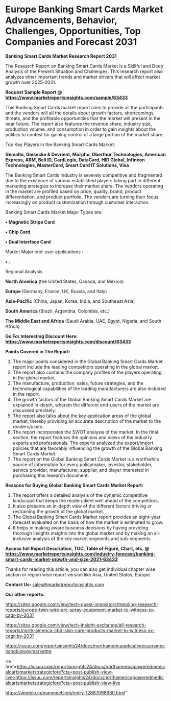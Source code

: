 # Europe Banking Smart Cards Market Advancements, Behavior, Challenges, Opportunities, Top Companies and Forecast 2031

<strong>Banking Smart Cards Market Research Report 2031</strong>

The Research Report on Banking Smart Cards Market is a Skillful and Deep Analysis of the Present Situation and Challenges. This research report also analyzes other important trends and market drivers that will affect market growth over 2025-2031.

<strong>Request Sample Report @ <a href=https://www.marketreportsinsights.com/sample/63433>https://www.marketreportsinsights.com/sample/63433</a></strong>

This Banking Smart Cards market report aims to provide all the participants and the vendors will all the details about growth factors, shortcomings, threats, and the profitable opportunities that the market will present in the near future. The report also features the revenue share, industry size, production volume, and consumption in order to gain insights about the politics to contest for gaining control of a large portion of the market share.

Top Key Players in the Banking Smart Cards Market:

<strong>Gemalto, Giesecke & Devrient, Morpho, Oberthur Technologies, American Express, ARM, Bell ID, CardLogix, DataCard, HID Global, Infineon Technologies, MasterCard, Smart Card IT Solutions, Visa</strong>

The Banking Smart Cards Industry is severely competitive and fragmented due to the existence of various established players taking part in different marketing strategies to increase their market share. The vendors operating in the market are profiled based on price, quality, brand, product differentiation, and product portfolio. The vendors are turning their focus increasingly on product customization through customer interaction.

Banking Smart Cards Market Major Types are:

<strong>• Magnetic Stripe Card

• Chip Card

• Dual Interface Card</strong>

Market Major end-user applications :

<strong>• .</strong>

Regional Analysis

</u><strong><b>North America</b></strong> (the United States, Canada, and Mexico)

<strong><b>Europe </b></strong>(Germany, France, UK, Russia, and Italy)

<strong><b>Asia-Pacific</b></strong> (China, Japan, Korea, India, and Southeast Asia)

<strong><b>South America</b></strong> (Brazil, Argentina, Colombia, etc.)

<strong><b>The Middle East and Africa</b></strong> (Saudi Arabia, UAE, Egypt, Nigeria, and South Africa)

<strong>Go For Interesting Discount Here: <a href=https://www.marketreportsinsights.com/discount/63433>https://www.marketreportsinsights.com/discount/63433</a></strong>

<strong>Points Covered in The Report:</strong>
<ol>
  <li>The major points considered in the Global Banking Smart Cards Market report include the leading competitors operating in the global market.</li>
  <li>The report also contains the company profiles of the players operating in the global market.</li>
  <li>The manufacture, production, sales, future strategies, and the technological capabilities of the leading manufacturers are also included in the report.</li>
  <li>The growth factors of the Global Banking Smart Cards Market are explained in-depth, wherein the different end-users of the market are discussed precisely.</li>
  <li>The report also talks about the key application areas of the global market, thereby providing an accurate description of the market to the readers/users.</li>
  <li>The report incorporates the SWOT analysis of the market. In the final section, the report features the opinions and views of the industry experts and professionals. The experts analyzed the export/import policies that are favorably influencing the growth of the Global Banking Smart Cards Market.</li>
  <li>The report on the Global Banking Smart Cards Market is a worthwhile source of information for every policymaker, investor, stakeholder, service provider, manufacturer, supplier, and player interested in purchasing this research document.</li>
</ol>
<strong>Reasons for Buying Global Banking Smart Cards Market Report:</strong>

<ol>
  <li>The report offers a detailed analysis of the dynamic competitive landscape that keeps the reader/client well ahead of the competitors.</li>
  <li>It also presents an in-depth view of the different factors driving or restraining the growth of the global market.</li>
  <li>The Global Banking Smart Cards Market report provides an eight-year forecast evaluated on the basis of how the market is estimated to grow.</li>
  <li>It helps in making aware business decisions by having providing thorough insights insights into the global market and by making an all-inclusive analysis of the key market segments and sub-segments.</li>
</ol>
<strong>Access full Report Description, TOC, Table of Figure, Chart, etc. @ <a href=https://www.marketreportsinsights.com/industry-forecast/banking-smart-cards-market-growth-and-size-2021-63433>https://www.marketreportsinsights.com/industry-forecast/banking-smart-cards-market-growth-and-size-2021-63433</a></strong>


Thanks for reading this article; you can also get individual chapter wise section or region wise report version like Asia, United States, Europe.

<strong>Contact Us:</strong>
sales@marketreportsinsights.com

<strong>Our other reports:</strong>

<a href=https://sites.google.com/view/tech-quest-innovators/trending-research-reports/europe-twin-wire-arc-spray-equipment-market-to-witness-xx-cagr-by-2031>https://sites.google.com/view/tech-quest-innovators/trending-research-reports/europe-twin-wire-arc-spray-equipment-market-to-witness-xx-cagr-by-2031</a>

<a href=https://sites.google.com/view/tech-insight-exchange/all-research-reports/north-america-cbd-skin-care-products-market-to-witness-xx-cagr-by-2031>https://sites.google.com/view/tech-insight-exchange/all-research-reports/north-america-cbd-skin-care-products-market-to-witness-xx-cagr-by-2031</a>

<a href=https://issuu.com/reportsinsights24/docs/northamericaopticaltweezersmechanobiologymarkettre>https://issuu.com/reportsinsights24/docs/northamericaopticaltweezersmechanobiologymarkettre</a>

<a href=https://issuu.com/reportsinsights24/docs/northamericapoweredmedicalcartsmarketstrategicfore?cta=post-publish-view-live>https://issuu.com/reportsinsights24/docs/northamericapoweredmedicalcartsmarketstrategicfore?cta=post-publish-view-live</a>

<a href=https://ameblo.jp/manmeetsigh/entry-12887098930.html>https://ameblo.jp/manmeetsigh/entry-12887098930.html</a>"
